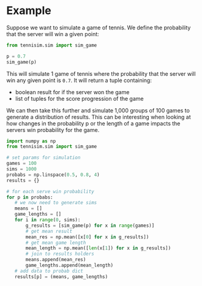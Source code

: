 # Example

Suppose we want to simulate a game of tennis. We define the probability that the server will win a given point:
```python
from tennisim.sim import sim_game

p = 0.7
sim_game(p)
```

This will simulate 1 game of tennis where the probability that the server will win any given point is `0.7`. It will return a tuple containing:
 - boolean result for if the server won the game
 - list of tuples for the score progression of the game

 We can then take this further and simulate 1,000 groups of 100 games to generate a distribution of results. This can be interesting when looking at how changes in the probability p or the length of a game impacts the servers win probability for the game.

 ```python
import numpy as np
from tennisim.sim import sim_game

# set params for simulation
games = 100
sims = 1000
probabs = np.linspace(0.5, 0.8, 4)
results = {}

# for each serve win probability
for p in probabs:
    # we now need to generate sims
    means = []
    game_lengths = []
    for i in range(0, sims):
        g_results = [sim_game(p) for x in range(games)]
        # get mean result
        mean_res = np.mean([x[0] for x in g_results])
        # get mean game length
        mean_length = np.mean([len(x[1]) for x in g_results])
        # join to results holders
        means.append(mean_res)
        game_lengths.append(mean_length)
    # add data to probab dict
    results[p] = (means, game_lengths)
 ```